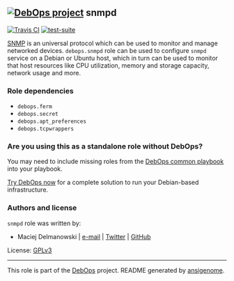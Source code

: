 ## [![DebOps project](http://debops.org/images/debops-small.png)](http://debops.org) snmpd

[![Travis CI](http://img.shields.io/travis/debops/ansible-snmpd.svg?style=flat)](http://travis-ci.org/debops/ansible-snmpd) [![test-suite](http://img.shields.io/badge/test--suite-ansible--snmpd-blue.svg?style=flat)](https://github.com/debops/test-suite/tree/master/ansible-snmpd/) 

[SNMP](https://en.wikipedia.org/wiki/Simple_Network_Management_Protocol) is
an universal protocol which can be used to monitor and manage networked
devices. `debops.snmpd` role can be used to configure `snmpd` service on
a Debian or Ubuntu host, which in turn can be used to monitor that host
resources like CPU utilization, memory and storage capacity, network usage
and more.


### Role dependencies

- `debops.ferm`
- `debops.secret`
- `debops.apt_preferences`
- `debops.tcpwrappers`

### Are you using this as a standalone role without DebOps?

You may need to include missing roles from the [DebOps common
playbook](https://github.com/debops/debops-playbooks/blob/master/playbooks/common.yml)
into your playbook.

[Try DebOps now](https://github.com/debops/debops) for a complete solution to run your Debian-based infrastructure.





### Authors and license

`snmpd` role was written by:
- Maciej Delmanowski | [e-mail](mailto:drybjed@gmail.com) | [Twitter](https://twitter.com/drybjed) | [GitHub](https://github.com/drybjed)

License: [GPLv3](https://tldrlegal.com/license/gnu-general-public-license-v3-%28gpl-3%29)

***

This role is part of the [DebOps](http://debops.org/) project. README generated by [ansigenome](https://github.com/nickjj/ansigenome/).
